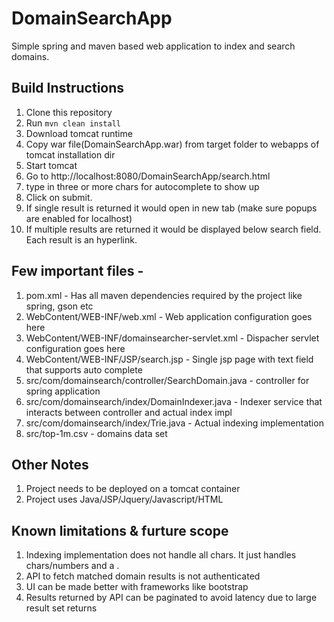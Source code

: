 # DomainSearchApp
Simple spring and maven based web application to index and search domains.

## Build Instructions
1. Clone this repository
2. Run `mvn clean install`
3. Download tomcat runtime
4. Copy war file(DomainSearchApp.war) from target folder to webapps of tomcat installation dir
5. Start tomcat
6. Go to http://localhost:8080/DomainSearchApp/search.html
7. type in three or more chars for autocomplete to show up
8. Click on submit.
9. If single result is returned it would open in new tab (make sure popups are enabled for localhost)
10. If multiple results are returned it would be displayed below search field. Each result is an hyperlink.

## Few important files -
1. pom.xml - Has all maven dependencies required by the project like spring, gson etc
2. WebContent/WEB-INF/web.xml - Web application configuration goes here
3. WebContent/WEB-INF/domainsearcher-servlet.xml - Dispacher servlet configuration goes here
4. WebContent/WEB-INF/JSP/search.jsp - Single jsp page with text field that supports auto complete
5. src/com/domainsearch/controller/SearchDomain.java - controller for spring application
6. src/com/domainsearch/index/DomainIndexer.java - Indexer service that interacts between controller and actual index impl
7. src/com/domainsearch/index/Trie.java - Actual indexing implementation
8. src/top-1m.csv - domains data set


## Other Notes
1. Project needs to be deployed on a tomcat container
2. Project uses Java/JSP/Jquery/Javascript/HTML 

## Known limitations & furture scope
1. Indexing implementation does not handle all chars. It just handles chars/numbers and a .
2. API to fetch matched domain results is not authenticated
3. UI can be made better with frameworks like bootstrap
4. Results returned by API can be paginated to avoid latency due to large result set returns 

